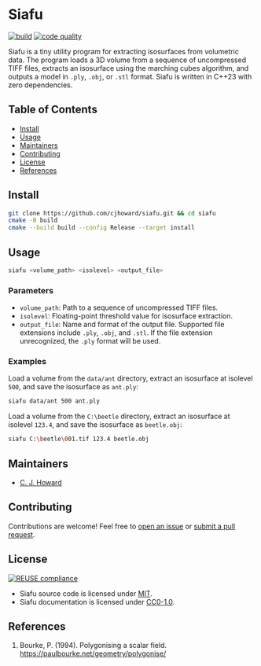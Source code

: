<!--
SPDX-FileCopyrightText: 2023 C. J. Howard
SPDX-License-Identifier: CC0-1.0
-->

# Siafu

[![build](https://github.com/cjhoward/siafu/actions/workflows/build.yml/badge.svg)](https://github.com/cjhoward/siafu/actions/workflows/build.yml)
[![code quality](https://app.codacy.com/project/badge/Grade/23dc62d0303f4d20a8f15ec8d6a1eea2)](https://app.codacy.com/gh/cjhoward/siafu/dashboard)

Siafu is a tiny utility program for extracting isosurfaces from volumetric data. The program loads a 3D volume from a sequence of uncompressed TIFF files, extracts an isosurface using the marching cubes algorithm, and outputs a model in `.ply`, `.obj`, or `.stl` format. Siafu is written in C++23 with zero dependencies.

## Table of Contents

-   [Install](#install)
-   [Usage](#usage)
-   [Maintainers](#maintainers)
-   [Contributing](#contributing)
-   [License](#license)
-   [References](#references)

## Install

```bash
git clone https://github.com/cjhoward/siafu.git && cd siafu
cmake -B build
cmake --build build --config Release --target install
```

## Usage

```bash
siafu <volume_path> <isolevel> <output_file>
```

### Parameters

-   `volume_path`: Path to a sequence of uncompressed TIFF files.
-   `isolevel`: Floating-point threshold value for isosurface extraction.
-   `output_file`: Name and format of the output file. Supported file extensions include `.ply`, `.obj`, and `.stl`. If the file extension unrecognized, the `.ply` format will be used.

### Examples

Load a volume from the `data/ant` directory, extract an isosurface at isolevel `500`, and save the isosurface as `ant.ply`:

```bash
siafu data/ant 500 ant.ply
```

Load a volume from the `C:\beetle` directory, extract an isosurface at isolevel `123.4`, and save the isosurface as `beetle.obj`:

```bash
siafu C:\beetle\001.tif 123.4 beetle.obj
```

## Maintainers

-   [C. J. Howard](https://github.com/cjhoward)

## Contributing

Contributions are welcome! Feel free to [open an issue](https://github.com/cjhoward/siafu/issues) or [submit a pull request](https://github.com/cjhoward/siafu/pulls).

## License

[![REUSE compliance](https://github.com/cjhoward/siafu/actions/workflows/reuse.yml/badge.svg)](https://github.com/cjhoward/siafu/actions/workflows/reuse.yml)

-   Siafu source code is licensed under [MIT](./LICENSES/MIT.txt).
-   Siafu documentation is licensed under [CC0-1.0](./LICENSES/CC0-1.0.txt).

## References

1.  Bourke, P. (1994). Polygonising a scalar field. <https://paulbourke.net/geometry/polygonise/>

